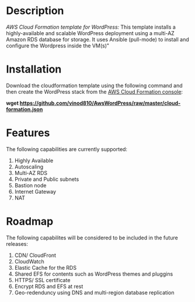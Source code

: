 # Description
*AWS Cloud Formation template for WordPress:* This template installs a highly-available and scalable WordPress deployment using a multi-AZ Amazon RDS database for storage. It uses Ansible (pull-mode) to install and configure the Wordpress inside the VM(s)"

# Installation
Download the cloudformation template using the following command and then create the WordPress stack from the [AWS Cloud Formation console](https://console.aws.amazon.com/cloudformation/):

**wget https://github.com/vinod810/AwsWordPress/raw/master/cloud-formation.json**  

# Features
The following capabilities are currently supported:
1. Highly Available
2. Autoscaling
3. Multi-AZ RDS 
4. Private and Public subnets
5. Bastion node
6. Internet Gateway
7. NAT

# Roadmap 
The following capabilites will be considered to be included in the future releases:
1. CDN/ CloudFront
2. CloudWatch 
3. Elastic Cache for the RDS
4. Shared EFS for contents such as WordPress themes and pluggins
5. HTTPS/ SSL certificate
6. Encrypt RDS and EFS at rest
7. Geo-redenduncy using DNS and multi-region database replication
